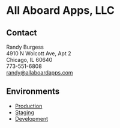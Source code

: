 # All Aboard Apps, LLC

## Contact

Randy Burgess  
4910 N Wolcott Ave, Apt 2  
Chicago, IL 60640  
773-551-6808  
randy@allaboardapps.com

## Environments

* [Production](https://d32s2bthsevqle.cloudfront.net)
* [Staging](https://d2ee0oicinpx9e.cloudfront.net)
* [Development](http://localhost:3000)
